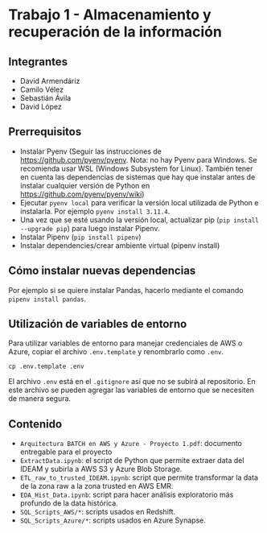 # Trabajo 1 - Almacenamiento y recuperación de la información

## Integrantes

* David Armendáriz
* Camilo Vélez
* Sebastián Ávila
* David López

## Prerrequisitos

* Instalar Pyenv (Seguir las instrucciones de <https://github.com/pyenv/pyenv>. Nota: no hay Pyenv para Windows. Se recomienda usar WSL (Windows Subsystem for Linux). También tener en cuenta las dependencias de sistemas que hay que instalar antes de instalar cualquier versión de Python en <https://github.com/pyenv/pyenv/wiki>)
* Ejecutar `pyenv local` para verificar la versión local utilizada de Python e instalarla. Por ejemplo `pyenv install 3.11.4`.
* Una vez que se esté usando la versión local, actualizar pip (`pip install --upgrade pip`) para luego instalar Pipenv.
* Instalar Pipenv (`pip install pipenv`)
* Instalar dependencies/crear ambiente virtual (pipenv install)

## Cómo instalar nuevas dependencias

Por ejemplo si se quiere instalar Pandas, hacerlo mediante el comando `pipenv install pandas`.

## Utilización de variables de entorno

Para utilizar variables de entorno para manejar credenciales de AWS o Azure, copiar el archivo `.env.template` y renombrarlo como `.env`.

```terminal
cp .env.template .env
```

El archivo `.env` está en el `.gitignore` así que no se subirá al repositorio. En este archivo se pueden agregar las variables de entorno que se necesiten de manera segura.

## Contenido

* `Arquitectura BATCH en AWS y Azure - Proyecto 1.pdf`: documento entregable para el proyecto
* `ExtractData.ipynb`: el script de Python que permite extraer data del IDEAM y subirla a AWS S3 y Azure Blob Storage.
* `ETL_raw_to_trusted_IDEAM.ipynb`: script que permite transformar la data de la zona raw a la zona trusted en AWS EMR.
* `EDA_Hist_Data.ipynb`: script para hacer análisis exploratorio más profundo de la data histórica.
* `SQL_Scripts_AWS/*`: scripts usados en Redshift.
* `SQL_Scripts_Azure/*`: scripts usados en Azure Synapse.
